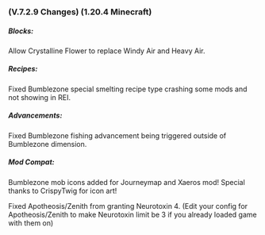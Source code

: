 ### **(V.7.2.9 Changes) (1.20.4 Minecraft)**

##### Blocks:
Allow Crystalline Flower to replace Windy Air and Heavy Air.

##### Recipes:
Fixed Bumblezone special smelting recipe type crashing some mods and not showing in REI.

##### Advancements:
Fixed Bumblezone fishing advancement being triggered outside of Bumblezone dimension.

##### Mod Compat:
Bumblezone mob icons added for Journeymap and Xaeros mod! Special thanks to CrispyTwig for icon art!

Fixed Apotheosis/Zenith from granting Neurotoxin 4.
  (Edit your config for Apotheosis/Zenith to make Neurotoxin limit be 3 if you already loaded game with them on)
